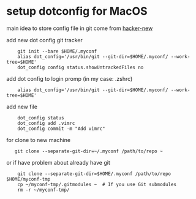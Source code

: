 # setup  dotconfig for  MacOS
main idea to  store config file in git come from  [hacker-new](https://news.ycombinator.com/item?id=11071754)

add new  dot config git tracker
```
    git init --bare $HOME/.myconf
    alias dot_config='/usr/bin/git --git-dir=$HOME/.myconf/ --work-tree=$HOME'
    dot_config config status.showUntrackedFiles no
```

add dot config to login promp  (in my case: .zshrc)
```
    alias dot_config='/usr/bin/git --git-dir=$HOME/.myconf/ --work-tree=$HOME'

```


add new file
```
    dot_config status
    dot_config add .vimrc
    dot_config commit -m "Add vimrc" 
```


for clone to new machine

```
   git clone --separate-git-dir=~/.myconf /path/to/repo ~
```

or if have  problem about already have git 
```
    git clone --separate-git-dir=$HOME/.myconf /path/to/repo $HOME/myconf-tmp
    cp ~/myconf-tmp/.gitmodules ~  # If you use Git submodules
    rm -r ~/myconf-tmp/
```

